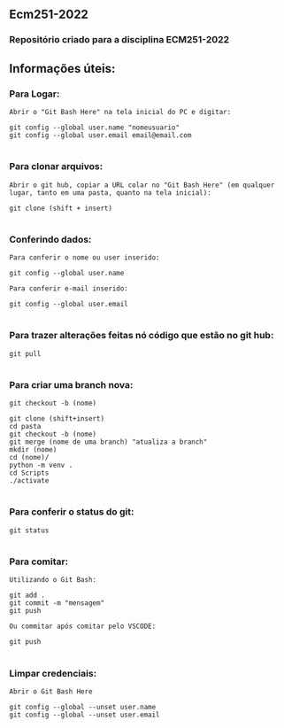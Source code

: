 ## Ecm251-2022
### Repositório criado para a disciplina ECM251-2022
 
## Informações úteis:

### Para Logar: 
```Abrir o "Git Bash Here" na tela inicial do PC e digitar:```
```
git config --global user.name "nomeusuario"
git config --global user.email email@email.com
```

#
### Para clonar arquivos:
```Abrir o git hub, copiar a URL colar no "Git Bash Here" (em qualquer lugar, tanto em uma pasta, quanto na tela inicial):```
```
git clone (shift + insert)
```

#
### Conferindo dados:
```Para conferir o nome ou user inserido:```
```
git config --global user.name 
```

```Para conferir e-mail inserido:```
```
git config --global user.email 
```

#
### Para trazer alterações feitas nó código que estão no git hub:
```
git pull
```

#
### Para criar uma branch nova:
```
git checkout -b (nome)
```

```
git clone (shift+insert)
cd pasta 
git checkout -b (nome)
git merge (nome de uma branch) "atualiza a branch"
mkdir (nome)
cd (nome)/
python -m venv .
cd Scripts 
./activate 
```

#
### Para conferir o status do git:
```
git status
```

#
### Para comitar:
```Utilizando o Git Bash:```
```
git add .
git commit -m "mensagem"
git push
```

```Ou commitar após comitar pelo VSCODE:```
```
git push
```

#
### Limpar credenciais:
```Abrir o Git Bash Here```
```
git config --global --unset user.name 
git config --global --unset user.email 
```

